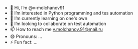 - 👋 Hi, I’m @v-molchanov91
- 👀 I’m interested in Python programming and tes automation
- 🌱 I’m currently learning on one's own
- 💞️ I’m looking to collaborate on test automation
- 📫 How to reach me v.molchanov.91@mail.ru
- 😄 Pronouns: ...
- ⚡ Fun fact: ...

<!---
v-molchanov91/v-molchanov91 is a ✨ special ✨ repository because its `README.md` (this file) appears on your GitHub profile.
You can click the Preview link to take a look at your changes.
--->
